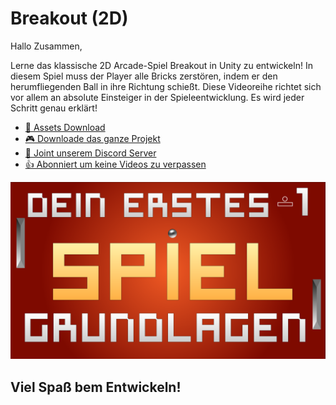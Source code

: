 # Breakout (2D)
Hallo Zusammen,

Lerne das klassische 2D Arcade-Spiel Breakout in Unity zu entwickeln! In diesem Spiel muss der Player alle Bricks zerstören, indem er den herumfliegenden Ball in ihre Richtung schießt. 
Diese Videoreihe richtet sich vor allem an absolute Einsteiger in der Spieleentwicklung. Es wird jeder Schritt genau erklärt!

- [🧰 Assets Download](https://github.com/PrezipGames/Breakout/raw/main/BreakoutPackage.unitypackage)
- [🎮 Downloade das ganze Projekt](https://github.com/PrezipGames/Breakout/archive/refs/heads/main.zip)
- [💬 Joint unserem Discord Server](https://discord.gg/kusy4JQ4)
- [👍 Abonniert um keine Videos zu verpassen](https://www.youtube.com/@prezipgames)

![](Images/BreakoutImage.png)

## Viel Spaß bem Entwickeln!
